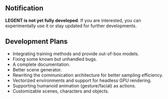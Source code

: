 ## Notification

**LEGENT is not yet fully developed**. If you are interested, you can experimentally use it or stay updated for further developments.


## Development Plans

*  Integrating training methods and provide out-of-box models.
*  Fixing some known but unhandled bugs.
*  A complete documentation.
*  Better scene generator.
*  Rewriting the communication architecture for better sampling efficiency. 
*  Vectorized environments and support for headless GPU rendering.
*  Supporting humanoid animation (gesture/facial) as actions.
*  Customizable scenes, characters and objects.
